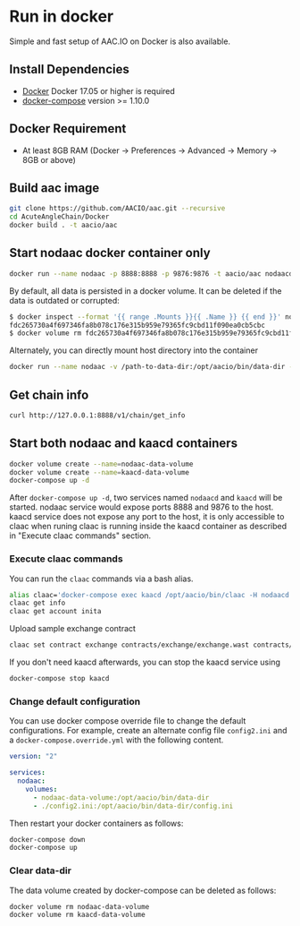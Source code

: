# Run in docker

Simple and fast setup of AAC.IO on Docker is also available.

## Install Dependencies
 - [Docker](https://docs.docker.com) Docker 17.05 or higher is required
 - [docker-compose](https://docs.docker.com/compose/) version >= 1.10.0

## Docker Requirement
 - At least 8GB RAM (Docker -> Preferences -> Advanced -> Memory -> 8GB or above)

## Build aac image

```bash
git clone https://github.com/AACIO/aac.git --recursive
cd AcuteAngleChain/Docker
docker build . -t aacio/aac
```

## Start nodaac docker container only

```bash
docker run --name nodaac -p 8888:8888 -p 9876:9876 -t aacio/aac nodaacd.sh arg1 arg2
```

By default, all data is persisted in a docker volume. It can be deleted if the data is outdated or corrupted:
``` bash
$ docker inspect --format '{{ range .Mounts }}{{ .Name }} {{ end }}' nodaac
fdc265730a4f697346fa8b078c176e315b959e79365fc9cbd11f090ea0cb5cbc
$ docker volume rm fdc265730a4f697346fa8b078c176e315b959e79365fc9cbd11f090ea0cb5cbc
```

Alternately, you can directly mount host directory into the container
```bash
docker run --name nodaac -v /path-to-data-dir:/opt/aacio/bin/data-dir -p 8888:8888 -p 9876:9876 -t aacio/aac nodaacd.sh arg1 arg2
```

## Get chain info

```bash
curl http://127.0.0.1:8888/v1/chain/get_info
```

## Start both nodaac and kaacd containers

```bash
docker volume create --name=nodaac-data-volume
docker volume create --name=kaacd-data-volume
docker-compose up -d
```

After `docker-compose up -d`, two services named `nodaacd` and `kaacd` will be started. nodaac service would expose ports 8888 and 9876 to the host. kaacd service does not expose any port to the host, it is only accessible to claac when runing claac is running inside the kaacd container as described in "Execute claac commands" section.


### Execute claac commands

You can run the `claac` commands via a bash alias.

```bash
alias claac='docker-compose exec kaacd /opt/aacio/bin/claac -H nodaacd'
claac get info
claac get account inita
```

Upload sample exchange contract

```bash
claac set contract exchange contracts/exchange/exchange.wast contracts/exchange/exchange.abi
```

If you don't need kaacd afterwards, you can stop the kaacd service using

```bash
docker-compose stop kaacd
```
### Change default configuration

You can use docker compose override file to change the default configurations. For example, create an alternate config file `config2.ini` and a `docker-compose.override.yml` with the following content.

```yaml
version: "2"

services:
  nodaac:
    volumes:
      - nodaac-data-volume:/opt/aacio/bin/data-dir
      - ./config2.ini:/opt/aacio/bin/data-dir/config.ini
```

Then restart your docker containers as follows:

```bash
docker-compose down
docker-compose up
```

### Clear data-dir
The data volume created by docker-compose can be deleted as follows:

```bash
docker volume rm nodaac-data-volume
docker volume rm kaacd-data-volume
```
